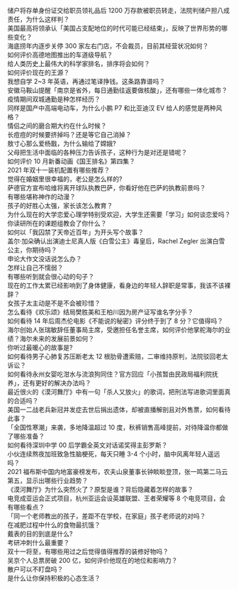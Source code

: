 储户将存单身份证交给职员领礼品后 1200 万存款被职员转走，法院判储户担八成责任，为什么这样判？  
美国最高将领承认「美国占支配地位的时代可能已经结束」，反映了世界形势的哪些变化？  
海底捞年内逐步关停 300 家左右门店，不会裁员，目前其经营状况如何？  
如何评价高德地图推出的车道级导航？  
给人类历史上最伟大的科学家排名，排序将会如何？  
如何评价现在的王源？  
我想自学 2~3 年英语，再通过笔译挣钱。这条路靠谱吗？  
安徽马鞍山提醒「南京是省外，每日通勤往返要做核酸」，还有哪些一体化城市？疫情期间双城通勤是种怎样经历？  
同样是国产中高端电动车，为什么小鹏 P7 和比亚迪汉 EV 给人的感觉是两种风格？  
情侣之间的磨合期大约在什么时候？  
长痘痘的时候要挤掉吗？还是等它自己消掉？  
敖寸心那么爱杨戬，为什么输给了嫦娥?  
父母把生活中面临的各种压力告诉孩子，这种行为是对还是错呢？  
如何评价 10 月新番动画《国王排名》第四集？  
2021 年双十一装机配置有哪些推荐？  
觉得在婚姻里很幸福的，老公是怎么样的?  
萨德官方宣布哈维将离开球队执教巴萨，你看好他在巴萨的执教前景吗？  
有哪些堪称神作的动漫？  
孩子的好胜心太强，家长该怎么教育？  
为什么现在的大学恋爱心理学特别受欢迎，大学生还需要「学习」如何谈恋爱吗？  
你读研所在的课题组教会了你什么？  
如何以「我囚禁了天帝近百年」为开头写个故事？  
盖尔·加朵确认出演迪士尼真人版《白雪公主》毒皇后，Rachel Zegler 出演白雪公主，你期待吗？  
申论大作文没话说怎么办？  
怎样让自己不懦弱？  
有哪些听到就会很心动的句子？  
现在的工作太累已经影响到了身体健康，看身边的年轻人辞职是常事，我该不该裸辞？  
女孩子太主动是不是不会被珍惜？  
怎么看待《欢乐颂》结局樊胜美和王柏川因为房产证写谁名字分手？  
如何看待 14 年后周杰伦电影《不能说的秘密》评分终于到了 8 分？它值得吗？  
海尔创始人张瑞敏辞任董事局主席，受邀担任名誉主席，如何评价他掌舵海尔的业绩？海尔未来的发展前景如何？  
你听过最暖心的故事是?  
如何看待男子心肺复苏压断老太 12 根肋骨遭索赔，二审维持原判，法院驳回老太诉讼？  
如何看待永州女婴吃泔水与流浪狗同住？官方回应「小孩暂由民政局福利院抚养」，还有更好的解决办法吗？  
最近很火的《漠河舞厅》中有一句「杀人又放火」的歌词，把刑法写进歌词里面真的合适吗？  
美国一二战老兵新冠并发症去世后捐出遗体，却被直播解剖且对外售票，如何看待此事？  
「全国性寒潮」来袭，多地降温超过 10 度，秋裤销售高峰提前，对待降温你都做了哪些准备？  
如何看待深圳中学 00 后学霸全英文对话诺奖得主彭罗斯？  
小伙连续熬夜加班致急性脑梗死，每天只睡 3-4 个小时，脑中风离年轻人遥远吗？  
2021 福布斯中国内地富豪榜发布，农夫山泉董事长钟睒睒登顶，张一鸣第二马云第五，显示出哪些行业趋势？  
《漠河舞厅》为什么突然火了？原型是谁？背后隐藏着怎样的故事？  
电竞成亚运会正式项目，杭州亚运会设英雄联盟、王者荣耀等 8 个电竞项目，会有哪些看点？  
「同一个老师教出的孩子，差距不在学校，在家庭」孩子老师说的对吗？  
在减肥过程中什么的食物最抗饿？  
戴表的目的到底是什么?  
考研冲刺什么最重要？  
双十一将至，有哪些用过之后觉得值得推荐的装修好物吗？  
吴京个人总票房破 200 亿，如何评价他现在的地位和影响力？  
散户可以不盯盘吗？  
是什么让你保持积极的心态生活？  
